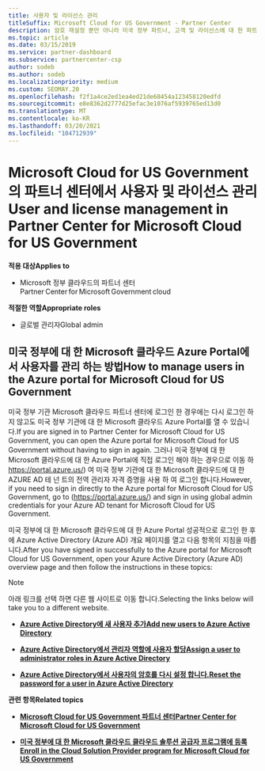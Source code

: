 ```yaml
---
title: 사용자 및 라이선스 관리
titleSuffix: Microsoft Cloud for US Government - Partner Center
description: 암호 재설정 뿐만 아니라 미국 정부 파트너, 고객 및 라이선스에 대 한 파트너 센터 Microsoft 클라우드를 관리 하는 방법 및 위치를 알아봅니다.
ms.topic: article
ms.date: 03/15/2019
ms.service: partner-dashboard
ms.subservice: partnercenter-csp
author: sodeb
ms.author: sodeb
ms.localizationpriority: medium
ms.custom: SEOMAY.20
ms.openlocfilehash: f2f1a4ce2ed1ea4ed21de68454a123458120edfd
ms.sourcegitcommit: e8e8362d2777d25efac3e1076af5939765ed13d0
ms.translationtype: MT
ms.contentlocale: ko-KR
ms.lasthandoff: 03/20/2021
ms.locfileid: "104712939"
---
```

# <a name="user-and-license-management-in-partner-center-for-microsoft-cloud-for-us-government"></a><span data-ttu-id="0f556-103">Microsoft Cloud for US Government의 파트너 센터에서 사용자 및 라이선스 관리</span><span class="sxs-lookup"><span data-stu-id="0f556-103">User and license management in Partner Center for Microsoft Cloud for US Government</span></span>

<span data-ttu-id="0f556-104">**적용 대상**</span><span class="sxs-lookup"><span data-stu-id="0f556-104">**Applies to**</span></span>

- <span data-ttu-id="0f556-105">Microsoft 정부 클라우드의 파트너 센터</span><span class="sxs-lookup"><span data-stu-id="0f556-105">Partner Center for Microsoft Government cloud</span></span>

<span data-ttu-id="0f556-106">**적절한 역할**</span><span class="sxs-lookup"><span data-stu-id="0f556-106">**Appropriate roles**</span></span>

- <span data-ttu-id="0f556-107">글로벌 관리자</span><span class="sxs-lookup"><span data-stu-id="0f556-107">Global admin</span></span>

## <a name="how-to-manage-users-in-the-azure-portal-for-microsoft-cloud-for-us-government"></a><span data-ttu-id="0f556-108">미국 정부에 대 한 Microsoft 클라우드 Azure Portal에서 사용자를 관리 하는 방법</span><span class="sxs-lookup"><span data-stu-id="0f556-108">How to manage users in the Azure portal for Microsoft Cloud for US Government</span></span>

<span data-ttu-id="0f556-109">미국 정부 기관 Microsoft 클라우드 파트너 센터에 로그인 한 경우에는 다시 로그인 하지 않고도 미국 정부 기관에 대 한 Microsoft 클라우드 Azure Portal를 열 수 있습니다.</span><span class="sxs-lookup"><span data-stu-id="0f556-109">If you are signed in to Partner Center for Microsoft Cloud for US Government, you can open the Azure portal for Microsoft Cloud for US Government without having to sign in again.</span></span> <span data-ttu-id="0f556-110">그러나 미국 정부에 대 한 Microsoft 클라우드에 대 한 Azure Portal에 직접 로그인 해야 하는 경우으로 이동 하 https://portal.azure.us/) 여 미국 정부 기관에 대 한 Microsoft 클라우드에 대 한 AZURE AD 테 넌 트의 전역 관리자 자격 증명을 사용 하 여 로그인 합니다.</span><span class="sxs-lookup"><span data-stu-id="0f556-110">However, if you need to sign in directly to the Azure portal for Microsoft Cloud for US Government, go to (https://portal.azure.us/) and sign in using global admin credentials for your Azure AD tenant for Microsoft Cloud for US Government.</span></span>

<span data-ttu-id="0f556-111">미국 정부에 대 한 Microsoft 클라우드에 대 한 Azure Portal 성공적으로 로그인 한 후에 Azure Active Directory (Azure AD) 개요 페이지를 열고 다음 항목의 지침을 따릅니다.</span><span class="sxs-lookup"><span data-stu-id="0f556-111">After you have signed in successfully to the Azure portal for Microsoft Cloud for US Government, open your Azure Active Directory (Azure AD) overview page and then follow the instructions in these topics:</span></span>

> [!NOTE]  
> <span data-ttu-id="0f556-112">아래 링크를 선택 하면 다른 웹 사이트로 이동 합니다.</span><span class="sxs-lookup"><span data-stu-id="0f556-112">Selecting the links below will take you to a different website.</span></span> 

-  [<span data-ttu-id="0f556-113">**Azure Active Directory에 새 사용자 추가**</span><span class="sxs-lookup"><span data-stu-id="0f556-113">**Add new users to Azure Active Directory**</span></span>](/azure/active-directory/active-directory-users-create-azure-portal)

-  [<span data-ttu-id="0f556-114">**Azure Active Directory에서 관리자 역할에 사용자 할당**</span><span class="sxs-lookup"><span data-stu-id="0f556-114">**Assign a user to administrator roles in Azure Active Directory**</span></span>](/azure/active-directory/active-directory-users-assign-role-azure-portal)

-  [<span data-ttu-id="0f556-115">**Azure Active Directory에서 사용자의 암호를 다시 설정 합니다.**</span><span class="sxs-lookup"><span data-stu-id="0f556-115">**Reset the password for a user in Azure Active Directory**</span></span>](/azure/active-directory/active-directory-users-reset-password-azure-portal)

<span data-ttu-id="0f556-116">**관련 항목**</span><span class="sxs-lookup"><span data-stu-id="0f556-116">**Related topics**</span></span>

-  [<span data-ttu-id="0f556-117">**Microsoft Cloud for US Government 파트너 센터**</span><span class="sxs-lookup"><span data-stu-id="0f556-117">**Partner Center for Microsoft Cloud for US Government**</span></span>](partner-center-for-microsoft-us-govt-cloud.md)

-  [<span data-ttu-id="0f556-118">**미국 정부에 대 한 Microsoft 클라우드 클라우드 솔루션 공급자 프로그램에 등록**</span><span class="sxs-lookup"><span data-stu-id="0f556-118">**Enroll in the Cloud Solution Provider program for Microsoft Cloud for US Government**</span></span>](enroll-in-csp-for-microsoft-us-govt-cloud.md)